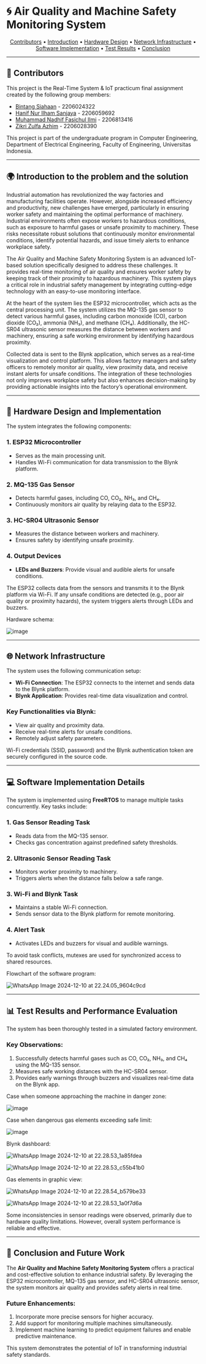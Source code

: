 # 🌀 Air Quality and Machine Safety Monitoring System

<p align="center">
  <a href="#contributors">Contributors</a> •
  <a href="#introduction-to-the-problem-and-the-solution">Introduction</a> •
  <a href="#hardware-design-and-implementation">Hardware Design</a> •
  <a href="#network-infrastructure">Network Infrastructure</a> •
  <a href="#software-implementation-details">Software Implementation</a> •
  <a href="#test-results-and-performance-evaluation">Test Results</a> •
  <a href="#conclusion-and-future-work">Conclusion</a>
</p>

---

## 📜 Contributors
This project is the Real-Time System & IoT practicum final assignment created by the following group members:

- [Bintang Siahaan](https://github.com/bintangsiahaan) - 2206024322  
- [Hanif Nur Ilham Sanjaya](https://github.com/Ashennwitch) - 2206059692  
- [Muhammad Nadhif Fasichul Ilmi](https://github.com/Nadhiefilmi) - 2206813416  
- [Zikri Zulfa Azhim](https://github.com/verszz) - 2206028390  

This project is part of the undergraduate program in Computer Engineering, Department of Electrical Engineering, Faculty of Engineering, Universitas Indonesia.

---

## 🌍 Introduction to the problem and the solution
Industrial automation has revolutionized the way factories and manufacturing facilities operate. However, alongside increased efficiency and productivity, new challenges have emerged, particularly in ensuring worker safety and maintaining the optimal performance of machinery. Industrial environments often expose workers to hazardous conditions, such as exposure to harmful gases or unsafe proximity to machinery. These risks necessitate robust solutions that continuously monitor environmental conditions, identify potential hazards, and issue timely alerts to enhance workplace safety.

The Air Quality and Machine Safety Monitoring System is an advanced IoT-based solution specifically designed to address these challenges. It provides real-time monitoring of air quality and ensures worker safety by keeping track of their proximity to hazardous machinery. This system plays a critical role in industrial safety management by integrating cutting-edge technology with an easy-to-use monitoring interface.

At the heart of the system lies the ESP32 microcontroller, which acts as the central processing unit. The system utilizes the MQ-135 gas sensor to detect various harmful gases, including carbon monoxide (CO), carbon dioxide (CO₂), ammonia (NH₃), and methane (CH₄). Additionally, the HC-SR04 ultrasonic sensor measures the distance between workers and machinery, ensuring a safe working environment by identifying hazardous proximity.

Collected data is sent to the Blynk application, which serves as a real-time visualization and control platform. This allows factory managers and safety officers to remotely monitor air quality, view proximity data, and receive instant alerts for unsafe conditions. The integration of these technologies not only improves workplace safety but also enhances decision-making by providing actionable insights into the factory’s operational environment.

---

## 🔧 Hardware Design and Implementation
The system integrates the following components:

### 1. **ESP32 Microcontroller**
- Serves as the main processing unit.
- Handles Wi-Fi communication for data transmission to the Blynk platform.

### 2. **MQ-135 Gas Sensor**
- Detects harmful gases, including CO, CO₂, NH₃, and CH₄.
- Continuously monitors air quality by relaying data to the ESP32.

### 3. **HC-SR04 Ultrasonic Sensor**
- Measures the distance between workers and machinery.
- Ensures safety by identifying unsafe proximity.

### 4. **Output Devices**
- **LEDs and Buzzers**: Provide visual and audible alerts for unsafe conditions.  

The ESP32 collects data from the sensors and transmits it to the Blynk platform via Wi-Fi. If any unsafe conditions are detected (e.g., poor air quality or proximity hazards), the system triggers alerts through LEDs and buzzers.

Hardware schema:

![image](https://hackmd.io/_uploads/S11jhRB4kx.png)


---

## 🌐 Network Infrastructure
The system uses the following communication setup:
- **Wi-Fi Connection**: The ESP32 connects to the internet and sends data to the Blynk platform.
- **Blynk Application**: Provides real-time data visualization and control.  

### Key Functionalities via Blynk:
- View air quality and proximity data.
- Receive real-time alerts for unsafe conditions.
- Remotely adjust safety parameters.  

Wi-Fi credentials (SSID, password) and the Blynk authentication token are securely configured in the source code.

---

## 💻 Software Implementation Details
The system is implemented using **FreeRTOS** to manage multiple tasks concurrently. Key tasks include:

### 1. **Gas Sensor Reading Task**
- Reads data from the MQ-135 sensor.
- Checks gas concentration against predefined safety thresholds.

### 2. **Ultrasonic Sensor Reading Task**
- Monitors worker proximity to machinery.
- Triggers alerts when the distance falls below a safe range.

### 3. **Wi-Fi and Blynk Task**
- Maintains a stable Wi-Fi connection.
- Sends sensor data to the Blynk platform for remote monitoring.

### 4. **Alert Task**
- Activates LEDs and buzzers for visual and audible warnings.  

To avoid task conflicts, mutexes are used for synchronized access to shared resources.

Flowchart of the software program:

![WhatsApp Image 2024-12-10 at 22.24.05_9604c9cd](https://hackmd.io/_uploads/HJgV6AHE1l.jpg)


---

## 📊 Test Results and Performance Evaluation
The system has been thoroughly tested in a simulated factory environment.  

### Key Observations:
1. Successfully detects harmful gases such as CO, CO₂, NH₃, and CH₄ using the MQ-135 sensor.
2. Measures safe working distances with the HC-SR04 sensor.
3. Provides early warnings through buzzers and visualizes real-time data on the Blynk app.  

Case when someone approaching the machine in danger zone:

![image](https://hackmd.io/_uploads/HJGynRrV1g.png)

Case when dangerous gas elements exceeding safe limit:

![image](https://hackmd.io/_uploads/rybgh0HE1g.png)

Blynk dashboard:

![WhatsApp Image 2024-12-10 at 22.28.53_1a85fdea](https://hackmd.io/_uploads/HJToAABN1l.jpg)

![WhatsApp Image 2024-12-10 at 22.28.53_c55b41b0](https://hackmd.io/_uploads/BkR900rNkl.jpg)

Gas elements in graphic view:

![WhatsApp Image 2024-12-10 at 22.28.54_b579be33](https://hackmd.io/_uploads/BJa-kJL4kl.jpg)

![WhatsApp Image 2024-12-10 at 22.28.53_1a0f7d6a](https://hackmd.io/_uploads/SyHfyJ8NJx.jpg)


Some inconsistencies in sensor readings were observed, primarily due to hardware quality limitations. However, overall system performance is reliable and effective.

---

## 🔮 Conclusion and Future Work
The **Air Quality and Machine Safety Monitoring System** offers a practical and cost-effective solution to enhance industrial safety. By leveraging the ESP32 microcontroller, MQ-135 gas sensor, and HC-SR04 ultrasonic sensor, the system monitors air quality and provides safety alerts in real time.  

### Future Enhancements:
1. Incorporate more precise sensors for higher accuracy.
2. Add support for monitoring multiple machines simultaneously.
3. Implement machine learning to predict equipment failures and enable predictive maintenance.  

This system demonstrates the potential of IoT in transforming industrial safety standards.
